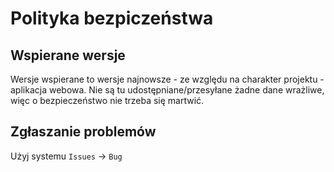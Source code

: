 # Polityka bezpiczeństwa

## Wspierane wersje
Wersje wspierane to wersje najnowsze - ze względu na charakter projektu - aplikacja webowa.
Nie są tu udostępniane/przesyłane żadne dane wrażliwe, więc o bezpieczeństwo nie trzeba się
martwić.

## Zgłaszanie problemów
Użyj systemu `Issues` &rarr; `Bug`
